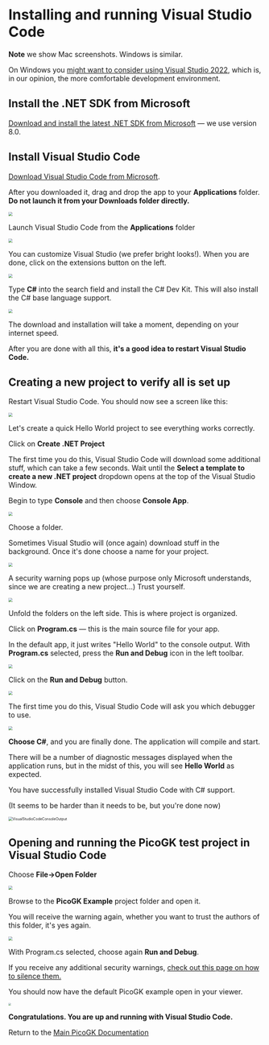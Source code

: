 # Installing and running Visual Studio Code

**Note** we show Mac screenshots. Windows is similar. 

On Windows you [might want to consider using Visual Studio 2022](VisualStudio_FirstTime.md), which is, in our opinion, the more comfortable development environment.

## Install the .NET SDK from Microsoft

[Download and install the latest .NET SDK from Microsoft](https://dotnet.microsoft.com/en-us/download/dotnet/sdk-for-vs-code) — we use version 8.0.

## Install Visual Studio Code

[Download Visual Studio Code from Microsoft](https://code.visualstudio.com).

After you downloaded it, drag and drop the app to your **Applications** folder. **Do not launch it from your Downloads folder directly.**

<img src="images/VisualStudioCodeDownloaded.png" style="zoom:50%;" />

Launch Visual Studio Code from the **Applications** folder

<img src="images/VisualStudioCodeApp.png" style="zoom:50%;" />

You can customize Visual Studio (we prefer bright looks!). When you are done, click on the extensions button on the left.

<img src="images/VisualStudioCode.png" style="zoom:50%;" />

Type **C#** into the search field and install the C# Dev Kit. This will also install the C# base language support.

<img src="images/VisualStudioCodeDevKit.png" style="zoom:50%;" />

The download and installation will take a moment, depending on your internet speed.

After you are done with all this, **it's a good idea to restart Visual Studio Code.**

## Creating a new project to verify all is set up

Restart Visual Studio Code. You should now see a screen like this:

<img src="images/VisualStudioCodeMain.png" style="zoom:50%;" />

Let's create a quick Hello World project to see everything works correctly.

Click on **Create .NET Project**

The first time you do this, Visual Studio Code will download some additional stuff, which can take a few seconds. Wait until the **Select a template to create a new .NET project** dropdown opens at the top of the Visual Studio Window.



Begin to type **Console** and then choose **Console App**.

<img src="images/VisualStudioCodeConsoleApp.png" style="zoom:50%;" />

Choose a folder.

Sometimes Visual Studio will (once again) download stuff in the background. Once it's done choose a name for your project.

<img src="images/VisualStudioCodeProjectName.png" style="zoom:50%;" />

A security warning pops up (whose purpose only Microsoft understands, since we are creating a new project...) Trust yourself.

<img src="images/VisualStudioCodeSecurity.png" style="zoom:50%;" />

Unfold the folders on the left side. This is where project is organized.

Click on **Program.cs** — this is the main source file for your app. 

In the default app, it just writes "Hello World" to the console output. With **Program.cs** selected, press the **Run and Debug** icon in the left toolbar.

<img src="images/VisualStudioCodeFirstProject.png" style="zoom:50%;" />

Click on the **Run and Debug** button. 

<img src="images/VisualStudioCodeRunAndDebug.png" style="zoom:50%;" />

The first time you do this, Visual Studio Code will ask you which debugger to use.

<img src="images/VisualStudioCodeSelectDebugger.png" style="zoom:50%;" />

**Choose C#**, and you are finally done. The application will compile and start. 

There will be a number of diagnostic messages displayed when the application runs, but in the midst of this, you will see **Hello World** as expected.

You have successfully installed Visual Studio Code with C# support. 

(It seems to be harder than it needs to be, but you're done now)

<img src="images/VisualStudioCodeConsoleOutput.png" alt="VisualStudioCodeConsoleOutput" style="zoom:50%;" />

## Opening and running the PicoGK test project in Visual Studio Code

Choose **File->Open Folder**

<img src="images/VisualStudioCodeOpenFolder.png" style="zoom:50%;" />

Browse to the **PicoGK Example** project folder and open it.

You will receive the warning again, whether you want to trust the authors of this folder, it's yes again.

<img src="images/VisualStudioCodePicoGK.png" style="zoom:50%;" />

With Program.cs selected, choose again **Run and Debug**.

If you receive any additional security warnings, [check out this page on how to silence them.](MacSecurity.md)

You should now have the default PicoGK example open in your viewer.

<img src="images/image-20231014184919894.png" style="zoom:33%;" />

**Congratulations. You are up and running with Visual Studio Code.**

Return to the [Main PicoGK Documentation](README.md)